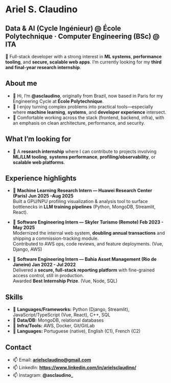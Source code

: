 
<!---
- 👋 Hi, I’m @asclaudino, from Brazil.
- 👀 I’m a Fullstack developer interested mostly in Web development, Mobile development, Cybersecurity, as well as UI and UX.
- 🌱 I’m currently studying Computer Engineering @X (https://www.polytechnique.edu/) Paris, France. 
- 🌱 Besides University, I am trying to learn new frameworks to expand my knowledge on the state of the art of web/mobile programming.  
- 🏢 Currently working as a Fullstack Engineer and TechLead @ Skyler [https://flyskyler.com/], remote, Brazil.
- 🏢 Last internship: FullStack Web Dev @ Bahia Asset Management [https://www.bahiaasset.com.br/] , Rio de Janeiro, Brazil.
- 📫 Email me at arielsclaudino@gmail.com 
- Social:
- - Linkedin: https://www.linkedin.com/in/ariel-s-claudino-b21948137/ 
- - Instagram: @asclaudino_
 --->
# Ariel S. Claudino

## **Data & AI (Cycle Ingénieur) @ École Polytechnique** · **Computer Engineering (BSc) @ ITA**  

👀 Full-stack developer with a strong interest in **ML systems**, **performance tooling**, and **secure, scalable web apps**. I’m currently looking for my **third and final-year research internship**.

## About me
- 👋 Hi, I’m **@asclaudino**, originally from Brazil, now based in Paris for my Engineering Cycle at **École Polytechnique**.  
- 🌱 I enjoy turning complex problems into practical tools—especially where **machine learning**, **systems**, and **developer experience** intersect.  
- 🌱 Comfortable working across the stack (frontend, backend, infra), with an emphasis on clean architecture, performance, and security.

## What I’m looking for
-  🌱 A **research internship** where I can contribute to projects involving **ML/LLM tooling**, **systems performance**, **profiling/observability**, or **scalable web platforms**.

## Experience highlights
- 🏢 **Machine Learning Research Intern — Huawei Research Center (Paris) Jun 2025 -Aug 2025**  
  Built a GPU/NPU profiling visualization & analysis tool to surface bottlenecks in **LLM training pipelines** (Python, MongoDB, Streamlit, React).
  
- 🏢 **Software Engineering Intern — Skyler Turismo (Remote) Feb 2023 - May 2025**  
  Modernized the internal web system, **doubling annual transactions** and shipping a commission-tracking module.  
  Contributed to AWS ops, code reviews, and feature deployments. (Vue, Django, AWS)
  
- 🏢 **Software Engineering Intern — Bahia Asset Management (Rio de Janeiro) Jan 2022 - Jul 2022**  
  Delivered a **secure, full-stack reporting platform** with fine-grained access control, still in production.  
  Awarded **Best Internship Prize**. (Vue, Node, SQL)



## Skills
- 🌱 **Languages/Frameworks:** Python (Django, Streamlit), JavaScript/TypeScript (Vue, React), C++, SQL  
- 🌱 **Data/DB:** MongoDB, relational databases  
- 🌱 **Infra/Tools:** AWS, Docker, Git/GitLab  
- 🌱 **Languages:** Portuguese (native), English (C1), French (C2)

## Contact
- 📫 Email: **arielsclaudino@gmail.com**  
- 📫 LinkedIn: **https://www.linkedin.com/in/arielsclaudino/**  
- 📫 Instagram: **@asclaudino_**


<!---
asclaudino/asclaudino is a ✨ special ✨ repository because its `README.md` (this file) appears on your GitHub profile.
You can click the Preview link to take a look at your changes.
--->
